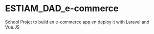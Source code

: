 # ESTIAM_DAD_e-commerce
School Projet to build an e-commerce app en deploy it with Laravel and Vue.JS
